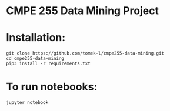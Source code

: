 # CMPE 255 Data Mining Project


# Installation:
```shell
git clone https://github.com/tomek-l/cmpe255-data-mining.git
cd cmpe255-data-mining
pip3 install -r requirements.txt
```

# To run notebooks:
```
jupyter notebook 
```
